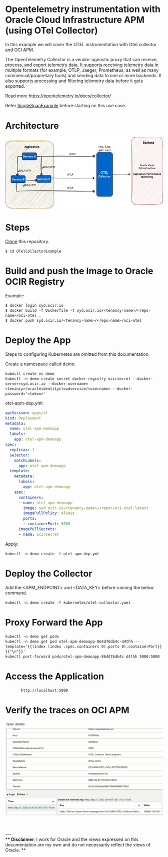 # Opentelemetry instrumentation with Oracle Cloud Infrastructure APM (using OTel Collector)

In this example we will cover the OTEL instrumentation with Otel collector and OCI APM.

The OpenTelemetry Collector is a vendor-agnostic proxy that can receive, process, and export telemetry data. It supports receiving telemetry data in multiple formats (for example, OTLP, Jaeger, Prometheus, as well as many commercial/proprietary tools) and sending data to one or more backends. It also supports processing and filtering telemetry data before it gets exported.

Read more https://opentelemetry.io/docs/collector/



Refer [SingleSpanExample](../README.md) before starting on this use case.


# Architecture

![Architecture](../assets/images/otel-col.jpg)

# Steps

 [Clone](https://github.dev/naikvenu/oracle-opentelemetry) this repository.
 
 ```
 $ cd OTelCollectorExample
 ```

 # Build and push the Image to Oracle OCIR Registry

 Example:

 ```
 $ docker login syd.ocir.io
 $ docker build -f Dockerfile -t syd.ocir.io/<tenancy-name>/<repo-name>/oci-otel . 
 $ docker push syd.ocir.io/<tenancy-name>/<repo-name>/oci-otel
 ```

# Deploy the App

Steps to configuring Kubernetes are omitted from this documentation.

Create a namespace called demo.

```
kubectl create ns demo
kubectl -n demo create secret docker-registry ocirsecret --docker-server=syd.ocir.io --docker-username=<tenancy>/oracleidentitycloudservice/<username> --docker-password='<token>'

```

otel-apm-dep.yml:

```yaml
apiVersion: apps/v1
kind: Deployment
metadata:
  name: otel-apm-demoapp
  labels:
    app: otel-apm-demoapp
spec:
  replicas: 1
  selector:
    matchLabels:
      app: otel-apm-demoapp
  template:
    metadata:
      labels:
        app: otel-apm-demoapp
    spec:
      containers:
      - name: otel-apm-demoapp
        image: syd.ocir.io/<tenancy-name>/<repo>/oci-otel:latest
        imagePullPolicy: Always
        ports:
        - containerPort: 5000
      imagePullSecrets:
      - name: ocirsecret

```

Apply:

```
kubectl -n demo create -f otel-apm-dep.yml
```

# Deploy the Collector

Add the <APM_ENDPOINT> and <DATA_KEY> before running the below command.
```
kubectl -n demo create -f kubernetes/otel-collector.yaml
```

# Proxy Forward the App

```
kubectl -n demo get pods
kubectl -n demo get pod otel-apm-demoapp-864d76db4c-d4thh --template='{{(index (index .spec.containers 0).ports 0).containerPort}}{{"\n"}}'
kubectl port-forward pods/otel-apm-demoapp-864d76db4c-d4thh 5000:5000

```

# Access the Application

           http://localhost:5000

# Verify the traces on OCI APM

![Span Details](../assets/images/span-attr1-col.jpg)


<br>
<br>
---
<br>
<b>** Disclaimer</b>:  I work for Oracle and the views expressed on this documentation are my own and do not necessarily reflect the views of Oracle. **
